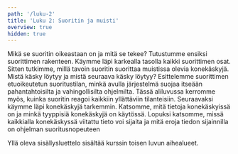 ```yaml
---
path: '/luku-2'
title: 'Luku 2: Suoritin ja muisti'
overview: true
hidden: true
---
```


Mikä se suoritin oikeastaan on ja mitä se tekee? Tutustumme ensiksi suorittimen rakenteen. Käymme läpi karkealla tasolla kaikki suorittimen osat. Sitten tutkimme, millä tavoin suoritin suorittaa muistissa olevia konekäskyjä. Mistä käsky löytyy ja mistä seuraava käsky löytyy? Esittelemme suorittimen etuoikeutetun suoritustilan, minkä avulla järjestelmä suojaa itseään pahantahtoisilta ja vahingollisilta ohjelmilta. Tässä aliluvussa kerromme myös, kuinka suoritin reagoi kaikkiin yllättäviin tilanteisiin. Seuraavaksi käymme läpi konekäskyjä tarkemmin. Katsomme, mitä tietoja konekäskyissä on ja minkä tyyppisiä konekäskyjä on käytössä. Lopuksi katsomme, missä kaikkialla konekäskyssä viitattu tieto voi sijaita ja mitä eroja tiedon sijainnilla on ohjelman suoritusnopeuteen


<please-login></please-login>

<pages-in-this-section></pages-in-this-section>

Yllä oleva sisällysluettelo sisältää kurssin toisen luvun aihealueet.

<exercises-in-this-section></exercises-in-this-section>
